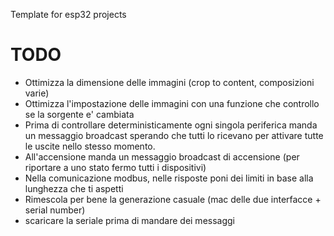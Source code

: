 Template for esp32 projects

# TODO

 - Ottimizza la dimensione delle immagini (crop to content, composizioni varie)
 - Ottimizza l'impostazione delle immagini con una funzione che controllo se la sorgente e' cambiata
 - Prima di controllare deterministicamente ogni singola periferica manda un messaggio broadcast sperando che tutti lo ricevano per attivare tutte le uscite nello stesso momento.
 - All'accensione manda un messaggio broadcast di accensione (per riportare a uno stato fermo tutti i dispositivi)
 - Nella comunicazione modbus, nelle risposte poni dei limiti in base alla lunghezza che ti aspetti
 - Rimescola per bene la generazione casuale (mac delle due interfacce + serial number)
 - scaricare la seriale prima di mandare dei messaggi